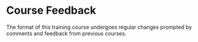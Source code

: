 # Course Feedback

The format of this training course undergoes regular changes prompted by comments and feedback from previous courses.